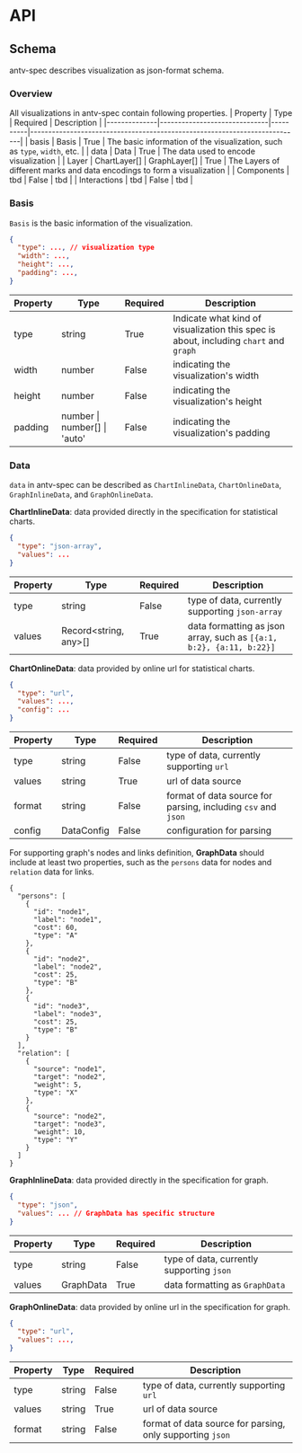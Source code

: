 # API
## Schema 

antv-spec describes visualization as json-format schema.

### Overview
All visualizations in antv-spec contain following properties. 
| Property     | Type                         | Required | Description                                                               |
|--------------|------------------------------|----------|---------------------------------------------------------------------------|
| basis        | Basis                        | True     | The basic information of the visualization, such as `type`, `width`, etc. |
| data         | Data                         | True     | The data used to encode visualization                                     |
| Layer        | ChartLayer[] \| GraphLayer[] | True     | The Layers of different marks and data encodings to form a visualization  |
| Components   | tbd                          | False    | tbd                                                                       |
| Interactions | tbd                          | False    | tbd                                                                       |


### Basis
`Basis` is the basic information of the visualization.
```json
{
  "type": ..., // visualization type
  "width": ...,
  "height": ...,
  "padding": ...,
}

```

| Property | Type                         | Required | Description                                                                           |
|----------|------------------------------|----------|---------------------------------------------------------------------------------------|
| type     | string                       | True     | Indicate what kind of visualization this spec is about, including `chart` and `graph` |
| width    | number                       | False    | indicating the visualization's width                                                  |
| height   | number                       | False    | indicating the visualization's height                                                 |
| padding  | number \| number[] \| 'auto' | False    | indicating the visualization's padding                                                |


### Data
`data` in antv-spec can be described as `ChartInlineData`, `ChartOnlineData`, `GraphInlineData`, and `GraphOnlineData`.

**ChartInlineData**: data provided directly in the specification for statistical charts.
```json
{
  "type": "json-array",
  "values": ...
}

```
| Property | Type                  | Required | Description                                                         |
|----------|-----------------------|----------|---------------------------------------------------------------------|
| type     | string                | False    | type of data, currently supporting `json-array`                     |
| values   | Record<string, any>[] | True     | data formatting as json array, such as `[{a:1, b:2}, {a:11, b:22}]` |


**ChartOnlineData**: data provided by online url for statistical charts.
```json
{
  "type": "url",
  "values": ...,
  "config": ...
}
```
| Property | Type       | Required | Description                                                   |
|----------|------------|----------|---------------------------------------------------------------|
| type     | string     | False    | type of data, currently supporting `url`                      |
| values   | string     | True     | url of data source                                            |
| format   | string     | False    | format of data source for parsing, including `csv` and `json` |
| config   | DataConfig | False    | configuration for parsing


For supporting graph's nodes and links definition, **GraphData** should include at least two properties, such as the `persons` data for nodes and `relation` data for links.
```
{
  "persons": [
    {
      "id": "node1",
      "label": "node1",
      "cost": 60,
      "type": "A"
    },
    {
      "id": "node2",
      "label": "node2",
      "cost": 25,
      "type": "B"
    },
    {
      "id": "node3",
      "label": "node3",
      "cost": 25,
      "type": "B"
    }
  ],
  "relation": [
    {
      "source": "node1",
      "target": "node2",
      "weight": 5,
      "type": "X"
    },
    {
      "source": "node2",
      "target": "node3",
      "weight": 10,
      "type": "Y"
    }
  ]
}
```


**GraphInlineData**: data provided directly in the specification for graph.
```json
{
  "type": "json",
  "values": ... // GraphData has specific structure
}
```

| Property | Type                  | Required | Description                                                         |
|----------|-----------------------|----------|---------------------------------------------------------------------|
| type     | string                | False    | type of data, currently supporting `json`                     |
| values   | GraphData           | True     | data formatting as `GraphData` |


**GraphOnlineData**: data provided by online url in the specification for graph.
```json
{
  "type": "url",
  "values": ...,
}
```
| Property | Type       | Required | Description                                                   |
|----------|------------|----------|---------------------------------------------------------------|
| type     | string     | False    | type of data, currently supporting `url`                      |
| values   | string     | True     | url of data source                                            |
| format   | string     | False    | format of data source for parsing, only supporting `json` |
